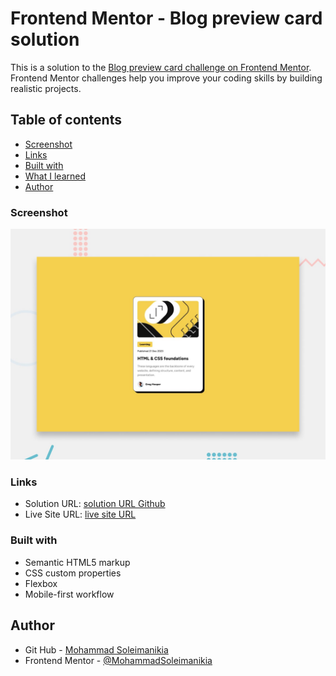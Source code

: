 # Frontend Mentor - Blog preview card solution

This is a solution to the [Blog preview card challenge on Frontend Mentor](https://www.frontendmentor.io/challenges/blog-preview-card-ckPaj01IcS). Frontend Mentor challenges help you improve your coding skills by building realistic projects.

## Table of contents

- [Screenshot](#screenshot)
- [Links](#links)
- [Built with](#built-with)
- [What I learned](#what-i-learned)
- [Author](#author)

### Screenshot

![](./design/desktop-preview.jpg)

### Links

- Solution URL: [solution URL Github](https://github.com/MohammadSoleimanikia/blog-preview-card)
- Live Site URL: [live site URL](https://mohammadsoleimanikia.github.io/blog-preview-card/)

### Built with

- Semantic HTML5 markup
- CSS custom properties
- Flexbox
- Mobile-first workflow

## Author

- Git Hub - [Mohammad Soleimanikia](https://github.com/MohammadSoleimanikia)
- Frontend Mentor - [@MohammadSoleimanikia](https://www.frontendmentor.io/profile/MohammadSoleimanikia)
